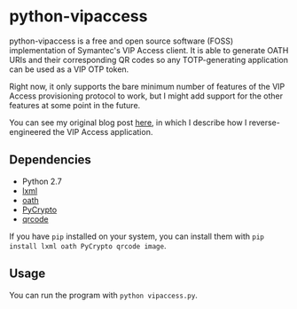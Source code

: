 # python-vipaccess

python-vipaccess is a free and open source software (FOSS) implementation of
Symantec's VIP Access client. It is able to generate OATH URIs and their
corresponding QR codes so any TOTP-generating application can be used as a VIP
OTP token.

Right now, it only supports the bare minimum number of features of the VIP
Access provisioning protocol to work, but I might add support for the other
features at some point in the future.

You can see my original blog post [here][1], in which I describe how I
reverse-engineered the VIP Access application.

## Dependencies

- Python 2.7
- [lxml](https://pypi.python.org/pypi/lxml/3.4.0)
- [oath](https://pypi.python.org/pypi/oath/1.2)
- [PyCrypto](https://pypi.python.org/pypi/pycrypto/2.6.1)
- [qrcode](https://pypi.python.org/pypi/qrcode/5.0.1)

If you have `pip` installed on your system, you can install them with
`pip install lxml oath PyCrypto qrcode image`.

## Usage

You can run the program with `python vipaccess.py`. 


[1]: http://www.cyrozap.com/2014/09/29/reversing-the-symantec-vip-access-provisioning-protocol/
